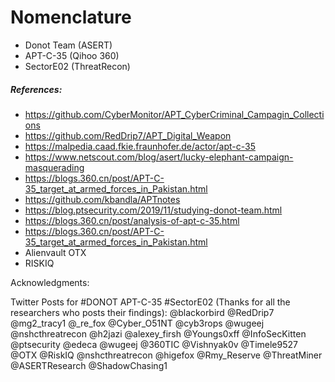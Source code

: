 # Nomenclature
- Donot Team (ASERT)
- APT-C-35 (Qihoo 360)
- SectorE02 (ThreatRecon)




##### References:

- https://github.com/CyberMonitor/APT_CyberCriminal_Campagin_Collections
- https://github.com/RedDrip7/APT_Digital_Weapon
- https://malpedia.caad.fkie.fraunhofer.de/actor/apt-c-35
- https://www.netscout.com/blog/asert/lucky-elephant-campaign-masquerading
- https://blogs.360.cn/post/APT-C-35_target_at_armed_forces_in_Pakistan.html
- https://github.com/kbandla/APTnotes
- https://blog.ptsecurity.com/2019/11/studying-donot-team.html
- https://blogs.360.cn/post/analysis-of-apt-c-35.html
- https://blogs.360.cn/post/APT-C-35_target_at_armed_forces_in_Pakistan.html
- Alienvault OTX
- RISKIQ

Acknowledgments:

Twitter Posts for #DONOT APT-C-35 #SectorE02 (Thanks for all the researchers who posts their findings):
@blackorbird @RedDrip7 @mg2_tracy1 @_re_fox @Cyber_O51NT @cyb3rops @wugeej @nshcthreatrecon
@h2jazi @alexey_firsh @Youngs0xff @InfoSecKitten @ptsecurity @edeca @wugeej @360TIC
@Vishnyak0v @Timele9527 @OTX @RiskIQ @nshcthreatrecon @higefox @Rmy_Reserve @ThreatMiner
@ASERTResearch @ShadowChasing1

